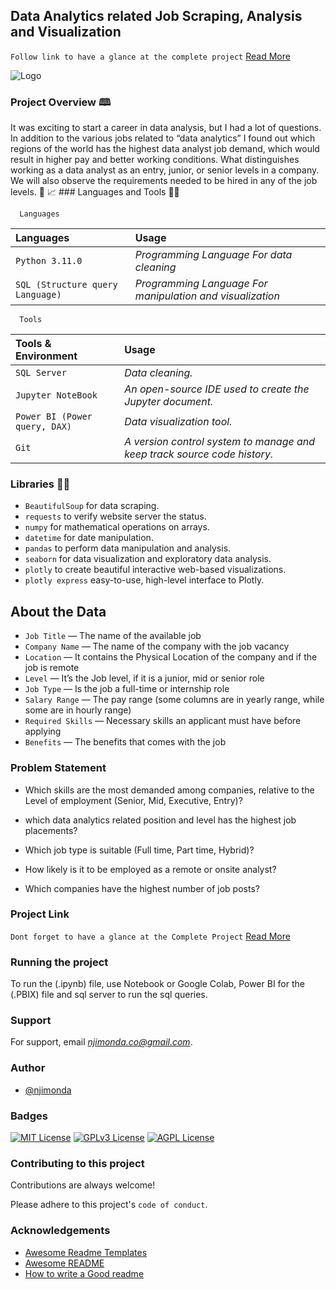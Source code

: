 
## Data Analytics related Job Scraping, Analysis and Visualization



`Follow link to have a glance at the complete project` [Read More](https://njimonda.github.io/jobSearchDemo/)

![Logo](https://miro.medium.com/max/640/1*oQef3es9rVrDVlg8PR7Rsg.webp)


### Project Overview 🕮

It was exciting to start a career in data analysis, but I had a lot of questions. In addition to the various jobs related to “data analytics” I found out which regions of the world has the highest data analyst job demand, which would result in higher pay and better working conditions. What distinguishes working as a data analyst as an entry, junior, or senior levels in a company. We will also observe the requirements needed to be hired in any of the job levels.
🚀 📈 ### Languages and Tools 👨‍💻

```http
  Languages
```

|  Languages    | Usage          |
| :------- | :------------------------- |
 | `Python 3.11.0` | *Programming Language For data cleaning* |
 | `SQL (Structure query Language)` | *Programming Language For manipulation and visualization* |


```http
  Tools
```

 | Tools & Environment     | Usage                       |
 | :------- | :-------------------------------- |
 | `SQL Server` | *Data cleaning.*|
 | `Jupyter NoteBook` | *An open-source IDE used to create the Jupyter document.*|
 | `Power BI (Power query, DAX)` | *Data visualization tool.*|
 | `Git` | *A version control system to manage and keep track source code history.*|

### Libraries 🐱‍💻

- `BeautifulSoup` for data scraping.
- `requests` to verify website server the status.
- `numpy` for mathematical operations on arrays.
- `datetime` for date manipulation.
- `pandas` to perform data manipulation and analysis.
- `seaborn` for data visualization and exploratory data analysis.
- `plotly` to create beautiful interactive web-based visualizations.
- `plotly express` easy-to-use, high-level interface to Plotly.

## About the Data

- `Job Title` — The name of the available job
- `Company Name` — The name of the company with the job vacancy
- `Location` — It contains the Physical Location of the company and if the job is remote
- `Level` — It’s the Job level, if it is a junior, mid or senior role
- `Job Type` — Is the job a full-time or internship role
- `Salary Range` — The pay range (some columns are in yearly range, while some are in hourly range)
- `Required Skills` — Necessary skills an applicant must have before applying
- `Benefits` — The benefits that comes with the job


### Problem Statement

- Which skills are the most demanded among companies, relative to the Level of employment (Senior, Mid, Executive, Entry)?

- which data analytics related position and level has the highest job placements?

- Which job type is suitable (Full time, Part time, Hybrid)?

- How likely is it to be employed as a remote or onsite analyst?

- Which companies have the highest number of job posts?
### Project Link

`Dont forget to have a glance at the Complete Project` [Read More](https://medium.com/@njimonda.co/data-analyst-jobs-scraping-analysis-and-visualization-b96071a2530b)
### Running the project

To run the (.ipynb) file, use Notebook or Google Colab, 
Power BI for the (.PBIX) file and sql server to run the sql queries.

### Support

For support, email *njimonda.co@gmail.com*.


### Author

- [@njimonda](https://github.com/njimonda)


### Badges

[![MIT License](https://img.shields.io/badge/License-MIT-green.svg)](https://choosealicense.com/licenses/mit/)
[![GPLv3 License](https://img.shields.io/badge/License-GPL%20v3-yellow.svg)](https://opensource.org/licenses/)
[![AGPL License](https://img.shields.io/badge/license-AGPL-blue.svg)](http://www.gnu.org/licenses/agpl-3.0)


### Contributing to this project

Contributions are always welcome!

Please adhere to this project's `code of conduct`.


### Acknowledgements

 - [Awesome Readme Templates](https://awesomeopensource.com/project/elangosundar/awesome-README-templates)
 - [Awesome README](https://github.com/matiassingers/awesome-readme)
 - [How to write a Good readme](https://bulldogjob.com/news/449-how-to-write-a-good-readme-for-your-github-project)

